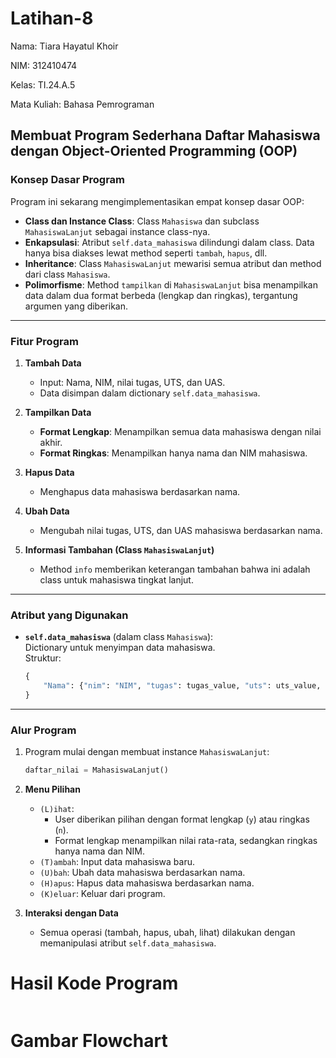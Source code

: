 # Latihan-8

Nama: Tiara Hayatul Khoir

NIM: 312410474

Kelas: TI.24.A.5

Mata Kuliah: Bahasa Pemrograman

## Membuat Program Sederhana Daftar Mahasiswa dengan Object-Oriented Programming (OOP)

### **Konsep Dasar Program**
Program ini sekarang mengimplementasikan empat konsep dasar OOP:  
- **Class dan Instance Class**: Class `Mahasiswa` dan subclass `MahasiswaLanjut` sebagai instance class-nya.  
- **Enkapsulasi**: Atribut `self.data_mahasiswa` dilindungi dalam class. Data hanya bisa diakses lewat method seperti `tambah`, `hapus`, dll.  
- **Inheritance**: Class `MahasiswaLanjut` mewarisi semua atribut dan method dari class `Mahasiswa`.  
- **Polimorfisme**: Method `tampilkan` di `MahasiswaLanjut` bisa menampilkan data dalam dua format berbeda (lengkap dan ringkas), tergantung argumen yang diberikan.

---

### **Fitur Program**
1. **Tambah Data**  
   - Input: Nama, NIM, nilai tugas, UTS, dan UAS.  
   - Data disimpan dalam dictionary `self.data_mahasiswa`.  

2. **Tampilkan Data**  
   - **Format Lengkap**: Menampilkan semua data mahasiswa dengan nilai akhir.  
   - **Format Ringkas**: Menampilkan hanya nama dan NIM mahasiswa.  

3. **Hapus Data**  
   - Menghapus data mahasiswa berdasarkan nama.

4. **Ubah Data**  
   - Mengubah nilai tugas, UTS, dan UAS mahasiswa berdasarkan nama.

5. **Informasi Tambahan (Class `MahasiswaLanjut`)**  
   - Method `info` memberikan keterangan tambahan bahwa ini adalah class untuk mahasiswa tingkat lanjut.  

---

### **Atribut yang Digunakan**
- **`self.data_mahasiswa`** (dalam class `Mahasiswa`):  
  Dictionary untuk menyimpan data mahasiswa.  
  Struktur:  
  ```python
  {
      "Nama": {"nim": "NIM", "tugas": tugas_value, "uts": uts_value, "uas": uas_value}
  }
  ```

---

### **Alur Program**
1. Program mulai dengan membuat instance `MahasiswaLanjut`:
   ```python
   daftar_nilai = MahasiswaLanjut()
   ```
2. **Menu Pilihan**  
   - `(L)ihat`:  
     - User diberikan pilihan dengan format lengkap (`y`) atau ringkas (`n`).  
     - Format lengkap menampilkan nilai rata-rata, sedangkan ringkas hanya nama dan NIM.  
   - `(T)ambah`: Input data mahasiswa baru.  
   - `(U)bah`: Ubah data mahasiswa berdasarkan nama.  
   - `(H)apus`: Hapus data mahasiswa berdasarkan nama.  
   - `(K)eluar`: Keluar dari program.  

3. **Interaksi dengan Data**  
   - Semua operasi (tambah, hapus, ubah, lihat) dilakukan dengan memanipulasi atribut `self.data_mahasiswa`.
  
# Hasil Kode Program
![]()

# Gambar Flowchart
![]()
